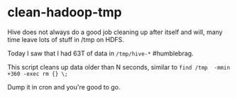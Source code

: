 clean-hadoop-tmp
================

Hive does not always do a good job cleaning up after itself and will, many time leave lots of stuff in /tmp on HDFS.

Today I saw that I had 63T of data in `/tmp/hive-*` #humblebrag.  

This script cleans up data older than N seconds, similar to ```find /tmp  -mmin +360 -exec rm {} \;```

Dump it in cron and you're good to go.
